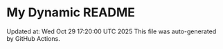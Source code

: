 # My Dynamic README
Updated at: Wed Oct 29 17:20:00 UTC 2025
This file was auto-generated by GitHub Actions.
